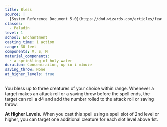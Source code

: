 ```yaml
---
title: Bless
source: |
  [System Reference Document 5.0](https://dnd.wizards.com/articles/features/systems-reference-document-srd)
classes:
  - Paladin
level: 1
school: Enchantment
casting_time: 1 action
range: 30 feet
components: V, S, M
material_components:
  - a sprinkling of holy water
duration: Concentration, up to 1 minute
saving_throw: None
at_higher_levels: true
---
```


You bless up to three creatures of your choice within range. Whenever a target makes an attack roll or a saving throw before the spell ends, the target can roll a d4 and add the number rolled to the attack roll or saving throw.

**At Higher Levels.** When you cast this spell using a spell slot of 2nd level or higher, you can target one additional creature for each slot level above 1st.
